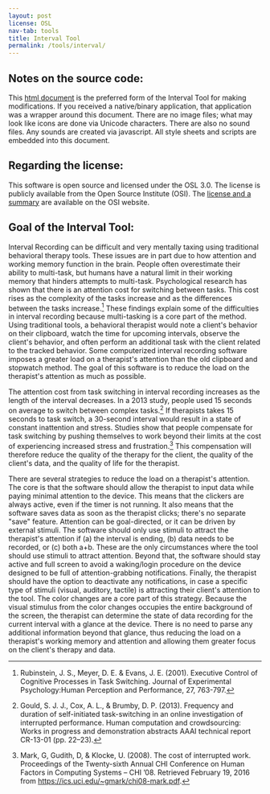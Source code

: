 ```yaml
---
layout: post
license: OSL
nav-tab: tools
title: Interval Tool
permalink: /tools/interval/
---
```



## Notes on the source code:

This [html document](https://rjjiii.com/clicker.html) is the preferred form of the Interval Tool for making modifications. If you received a native/binary application, that application was a wrapper around this document. There are no image files; what may look like icons are done via Unicode characters. There are also no sound files. Any sounds are created via javascript. All style sheets and scripts are embedded into this document. 

## Regarding the license:

This software is open source and licensed under the OSL 3.0. The license is publicly available from the Open Source Institute (OSI). The [license and a summary](https://opensource.org/licenses/OSL-3.0) are available on the OSI website.

## Goal of the Interval Tool:

Interval Recording can be difficult and very mentally taxing using traditional behavioral therapy tools. These issues are in part due to how attention and working memory function in the brain. People often overestimate their ability to multi-task, but humans have a natural limit in their working memory that hinders attempts to multi-task. Psychological research has shown that there is an attention cost for switching between tasks. This cost rises as the complexity of the tasks increase and as the differences between the tasks increase.[^1] These findings explain some of the difficulties in interval recording because multi-tasking is a core part of the method. Using traditional tools, a behavioral therapist would note a client's behavior on their clipboard, watch the time for upcoming intervals, observe the client's behavior, and often perform an additional task with the client related to the tracked behavior. Some computerized interval recording software imposes a greater load on a therapist's attention than the old clipboard and stopwatch method. The goal of this software is to reduce the load on the therapist's attention as much as possible.

The attention cost from task switching in interval recording increases as the length of the interval decreases. In a 2013 study, people used 15 seconds on average to switch between complex tasks.[^2] If therapists takes 15 seconds to task switch, a 30-second interval would result in a state of constant inattention and stress. Studies show that people compensate for task switching by pushing themselves to work beyond their limits at the cost of experiencing increased stress and frustration.[^3] This compensation will therefore reduce the quality of the therapy for the client, the quality of the client's data, and the quality of life for the therapist.

There are several strategies to reduce the load on a therapist's attention. The core is that the software should allow the therapist to input data while paying minimal attention to the device. This means that the clickers are always active, even if the timer is not running. It also means that the software saves data as soon as the therapist clicks; there's no separate "save" feature. Attention can be goal-directed, or it can be driven by external stimuli. The software should only use stimuli to attract the therapist's attention if (a) the interval is ending, (b) data needs to be recorded, or (c) both a+b. These are the only circumstances where the tool should use stimuli to attract attention. Beyond that, the software should stay active and full screen to avoid a waking/login procedure on the device designed to be full of attention-grabbing notifications. Finally, the therapist should have the option to deactivate any notifications, in case a specific type of stimuli (visual, auditory, tactile) is attracting their client's attention to the tool. The color changes are a core part of this strategy. Because the visual stimulus from the color changes occupies the entire background of the screen, the therapist can determine the state of data recording for the current interval with a glance at the device. There is no need to parse any additional information beyond that glance, thus reducing the load on a therapist's working memory and attention and allowing them greater focus on the client's therapy and data.
 
[^1]: Rubinstein, J. S., Meyer, D. E. & Evans, J. E. (2001). Executive Control of Cognitive Processes in Task Switching. Journal of Experimental Psychology:Human Perception and Performance, 27, 763-797.
   
[^2]: Gould, S. J. J., Cox, A. L., & Brumby, D. P. (2013). Frequency and duration of self-initiated task-switching in an online investigation of interrupted performance. Human computation and crowdsourcing: Works in progress and demonstration abstracts AAAI technical report CR-13-01 (pp. 22–23).
   
[^3]: Mark, G, Gudith, D, & Klocke, U. (2008). The cost of interrupted work. Proceedings of the Twenty-sixth Annual CHI Conference on Human Factors in Computing Systems – CHI ’08. Retrieved February 19, 2016 from https://ics.uci.edu/~gmark/chi08-mark.pdf.
